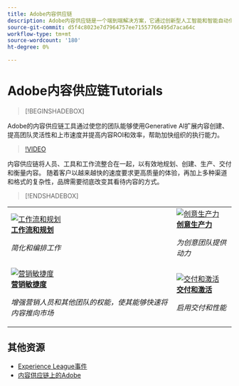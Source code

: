 ```yaml
---
title: Adobe内容供应链
description: Adobe内容供应链是一个端到端解决方案，它通过创新型人工智能和智能自动化加速并简化您的内容供应链。
source-git-commit: d5f4c8023e7d7964757ee71557766495d7aca64c
workflow-type: tm+mt
source-wordcount: '180'
ht-degree: 0%

---
```



# Adobe内容供应链Tutorials

>[!BEGINSHADEBOX]

Adobe的内容供应链工具通过使您的团队能够使用Generative AI扩展内容创建、提高团队灵活性和上市速度并提高内容ROI和效率，帮助加快组织的执行能力。

>[!VIDEO](https://video.tv.adobe.com/v/3424114?quality=12&learn=on)

内容供应链将人员、工具和工作流整合在一起，以有效地规划、创建、生产、交付和衡量内容。 随着客户以越来越快的速度要求更高质量的体验，再加上多种渠道和格式的复杂性，品牌需要彻底改变其看待内容的方式。

>[!ENDSHADEBOX]

<table>
    <tr style="border: 0;">
      <td>
        <a href="https://experienceleague.adobe.com/docs/content-supply-chain-learn/tutorials/workflow-and-planning.html">
        <img alt="工作流和规划" src="./../assets/planning-workflow.webp">
        </a>
        <div>
        <a href="https://experienceleague.adobe.com/docs/content-supply-chain-learn/tutorials/workflow-and-planning.html">
        <strong>工作流和规划</strong>
        </a>
        </div>
        <p>
        <em>简化和编排工作</em>
        <p>
      </td>
      <td>
        <a href="https://experienceleague.adobe.com/docs/content-supply-chain-learn/tutorials/creative-productivity.html">
        <img alt="创意生产力" src="./../assets/creative-productivity.png">
        </a>
        <div>
        <a href="https://experienceleague.adobe.com/docs/content-supply-chain-learn/tutorials/creative-productivity.html">
        <strong>创意生产力</strong>
        </a>
        </div>
        <p>
        <em>为创意团队提供动力</em>
        <p>
      </td>
    </tr>
    <tr style="border: 0;">
      <td>
        <a href="https://experienceleague.adobe.com/docs/content-supply-chain-learn/tutorials/marketing-agility.html">
        <img alt="营销敏捷度" src="./../assets/marketing-agility.webp">
        </a>
        <div>
        <a href="https://experienceleague.adobe.com/docs/content-supply-chain-learn/tutorials/marketing-agility.html">
        <strong>营销敏捷度</strong>
        </a>
        </div>
        <p>
        <em>增强营销人员和其他团队的权能，使其能够快速将内容推向市场</em>
        <p>
      </td>
      <td>
        <a href="https://experienceleague.adobe.com/docs/content-supply-chain-learn/tutorials/delivery-and-activation.html">
        <img alt="交付和激活" src="./../assets/content-activation-analytics.webp">
        </a>
        <div>
        <a href="https://experienceleague.adobe.com/docs/content-supply-chain-learn/tutorials/delivery-and-activation.html">
        <strong>交付和激活</strong>
        </a>
        </div>
        <p>
        <em>启用交付和性能</em>
        <p>
      </td>
    </tr>
</table>

## 其他资源

* [Experience League事件](https://experienceleague.adobe.com/events/)
* [内容供应链上的Adobe](https://business.adobe.com/resources/webinars/adobe-on-the-content-supply-chain.html)
